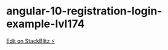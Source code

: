 # angular-10-registration-login-example-lvl174

[Edit on StackBlitz ⚡️](https://stackblitz.com/edit/angular-10-registration-login-example-lvl174)